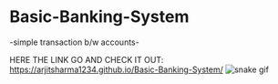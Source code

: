 # Basic-Banking-System
-simple transaction b/w accounts-

HERE THE LINK GO AND CHECK IT OUT: https://arjitsharma1234.github.io/Basic-Banking-System/
![snake gif](https://github.com/Arjitsharma1234/Arjitsharma1234/blob/output/github-contribution-grid-snake.gif)
